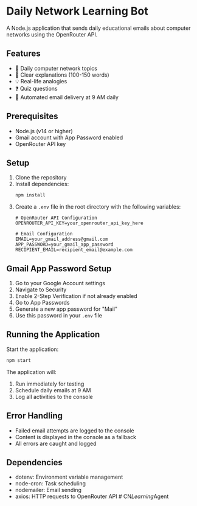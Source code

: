 # Daily Network Learning Bot

A Node.js application that sends daily educational emails about computer networks using the OpenRouter API.

## Features

- 📘 Daily computer network topics
- 📖 Clear explanations (100-150 words)
- 💡 Real-life analogies
- ❓ Quiz questions
- 📧 Automated email delivery at 9 AM daily

## Prerequisites

- Node.js (v14 or higher)
- Gmail account with App Password enabled
- OpenRouter API key

## Setup

1. Clone the repository
2. Install dependencies:
   ```bash
   npm install
   ```
3. Create a `.env` file in the root directory with the following variables:
   ```
   # OpenRouter API Configuration
   OPENROUTER_API_KEY=your_openrouter_api_key_here

   # Email Configuration
   EMAIL=your_gmail_address@gmail.com
   APP_PASSWORD=your_gmail_app_password
   RECIPIENT_EMAIL=recipient_email@example.com
   ```

## Gmail App Password Setup

1. Go to your Google Account settings
2. Navigate to Security
3. Enable 2-Step Verification if not already enabled
4. Go to App Passwords
5. Generate a new app password for "Mail"
6. Use this password in your `.env` file

## Running the Application

Start the application:
```bash
npm start
```

The application will:
1. Run immediately for testing
2. Schedule daily emails at 9 AM
3. Log all activities to the console

## Error Handling

- Failed email attempts are logged to the console
- Content is displayed in the console as a fallback
- All errors are caught and logged

## Dependencies

- dotenv: Environment variable management
- node-cron: Task scheduling
- nodemailer: Email sending
- axios: HTTP requests to OpenRouter API #   C N _ L e a r n i n g _ A g e n t 
 
 
